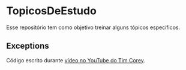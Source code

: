 # TopicosDeEstudo
 Esse repositório tem como objetivo treinar alguns tópicos específicos.

 ## Exceptions
 Código escrito durante [vídeo no YouTube do Tim Corey](https://www.youtube.com/watch?v=LSkbnpjCEkk).
